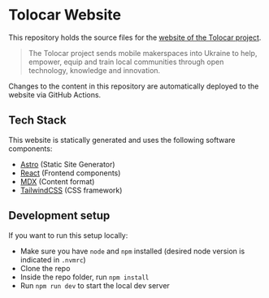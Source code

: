 # Tolocar Website

This repository holds the source files for the [website of the Tolocar project](https://www.tolocar.org).

>The Tolocar project sends mobile makerspaces into Ukraine to help, empower, equip and train local communities through open technology, knowledge and innovation.

Changes to the content in this repository are automatically deployed to the website via GitHub Actions.

## Tech Stack
This website is statically generated and uses the following software components:
- [Astro](https://astro.build/) (Static Site Generator)
- [React](https://reactjs.org/) (Frontend components)
- [MDX](https://mdxjs.com/) (Content format)
- [TailwindCSS](https://tailwindcss.com/) (CSS framework)

## Development setup
If you want to run this setup locally:
- Make sure you have `node` and `npm` installed (desired node version is indicated in `.nvmrc`)
- Clone the repo
- Inside the repo folder, run `npm install`
- Run `npm run dev` to start the local dev server
